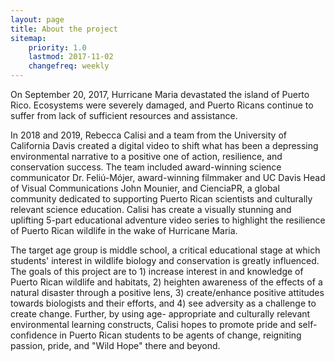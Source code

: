 ```yaml
---
layout: page
title: About the project 
sitemap:
    priority: 1.0
    lastmod: 2017-11-02
    changefreq: weekly
---
```


On September 20, 2017, Hurricane Maria devastated the island of Puerto
Rico. Ecosystems were severely damaged, and Puerto Ricans continue to suffer from lack of sufficient resources and assistance. 

In 2018 and 2019, Rebecca Calisi and a team from the University of California Davis created a digital video to shift what has been a depressing
environmental narrative to a positive one of action, resilience, and conservation success. The team included award-winning science communicator Dr. Feliú-Mójer, award-winning filmmaker and UC Davis Head of Visual Communications John Mounier, and CienciaPR, a global community dedicated to supporting Puerto Rican scientists and culturally relevant science education. Calisi has create a visually stunning and uplifting 5-part educational adventure video
series to highlight the resilience of Puerto Rican wildlife in the wake of Hurricane Maria. 

The target age group is middle school, a critical educational stage at which students' interest in wildlife biology and conservation is greatly influenced. The goals of this project are to 1) increase interest
in and knowledge of Puerto Rican wildlife and habitats, 2) heighten awareness of the effects of a natural disaster through a positive lens, 3) create/enhance positive attitudes towards biologists and their efforts, and 4) see adversity as a challenge to create change. Further, by using age-
appropriate and culturally relevant environmental learning constructs, Calisi hopes to promote pride and self-confidence in Puerto Rican students to be agents of change, reigniting passion, pride, and "Wild Hope" there and beyond.